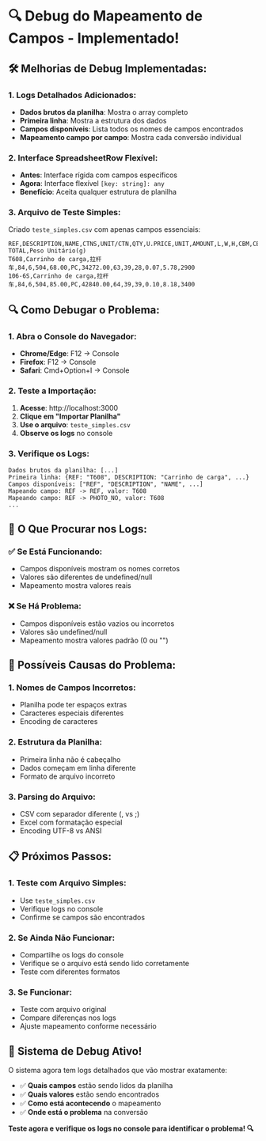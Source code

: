 # 🔍 Debug do Mapeamento de Campos - Implementado!

## 🛠️ Melhorias de Debug Implementadas:

### **1. Logs Detalhados Adicionados:**
- **Dados brutos da planilha**: Mostra o array completo
- **Primeira linha**: Mostra a estrutura dos dados
- **Campos disponíveis**: Lista todos os nomes de campos encontrados
- **Mapeamento campo por campo**: Mostra cada conversão individual

### **2. Interface SpreadsheetRow Flexível:**
- **Antes**: Interface rígida com campos específicos
- **Agora**: Interface flexível `[key: string]: any`
- **Benefício**: Aceita qualquer estrutura de planilha

### **3. Arquivo de Teste Simples:**
Criado `teste_simples.csv` com apenas campos essenciais:
```csv
REF,DESCRIPTION,NAME,CTNS,UNIT/CTN,QTY,U.PRICE,UNIT,AMOUNT,L,W,H,CBM,CBM TOTAL,Peso Unitário(g)
T608,Carrinho de carga,拉杆车,84,6,504,68.00,PC,34272.00,63,39,28,0.07,5.78,2900
106-6S,Carrinho de carga,拉杆车,84,6,504,85.00,PC,42840.00,64,39,39,0.10,8.18,3400
```

## 🔍 Como Debugar o Problema:

### **1. Abra o Console do Navegador:**
- **Chrome/Edge**: F12 → Console
- **Firefox**: F12 → Console
- **Safari**: Cmd+Option+I → Console

### **2. Teste a Importação:**
1. **Acesse**: http://localhost:3000
2. **Clique em "Importar Planilha"**
3. **Use o arquivo**: `teste_simples.csv`
4. **Observe os logs** no console

### **3. Verifique os Logs:**
```
Dados brutos da planilha: [...]
Primeira linha: {REF: "T608", DESCRIPTION: "Carrinho de carga", ...}
Campos disponíveis: ["REF", "DESCRIPTION", "NAME", ...]
Mapeando campo: REF -> REF, valor: T608
Mapeando campo: REF -> PHOTO_NO, valor: T608
...
```

## 🎯 O Que Procurar nos Logs:

### **✅ Se Está Funcionando:**
- Campos disponíveis mostram os nomes corretos
- Valores são diferentes de undefined/null
- Mapeamento mostra valores reais

### **❌ Se Há Problema:**
- Campos disponíveis estão vazios ou incorretos
- Valores são undefined/null
- Mapeamento mostra valores padrão (0 ou "")

## 🔧 Possíveis Causas do Problema:

### **1. Nomes de Campos Incorretos:**
- Planilha pode ter espaços extras
- Caracteres especiais diferentes
- Encoding de caracteres

### **2. Estrutura da Planilha:**
- Primeira linha não é cabeçalho
- Dados começam em linha diferente
- Formato de arquivo incorreto

### **3. Parsing do Arquivo:**
- CSV com separador diferente (, vs ;)
- Excel com formatação especial
- Encoding UTF-8 vs ANSI

## 📋 Próximos Passos:

### **1. Teste com Arquivo Simples:**
- Use `teste_simples.csv`
- Verifique logs no console
- Confirme se campos são encontrados

### **2. Se Ainda Não Funcionar:**
- Compartilhe os logs do console
- Verifique se o arquivo está sendo lido corretamente
- Teste com diferentes formatos

### **3. Se Funcionar:**
- Teste com arquivo original
- Compare diferenças nos logs
- Ajuste mapeamento conforme necessário

## 🚀 Sistema de Debug Ativo!

O sistema agora tem logs detalhados que vão mostrar exatamente:
- ✅ **Quais campos** estão sendo lidos da planilha
- ✅ **Quais valores** estão sendo encontrados
- ✅ **Como está acontecendo** o mapeamento
- ✅ **Onde está o problema** na conversão

**Teste agora e verifique os logs no console para identificar o problema! 🔍**

